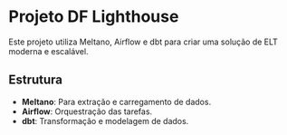 # Projeto DF Lighthouse

Este projeto utiliza Meltano, Airflow e dbt para criar uma solução de ELT moderna e escalável.

## Estrutura
- **Meltano**: Para extração e carregamento de dados.
- **Airflow**: Orquestração das tarefas.
- **dbt**: Transformação e modelagem de dados.